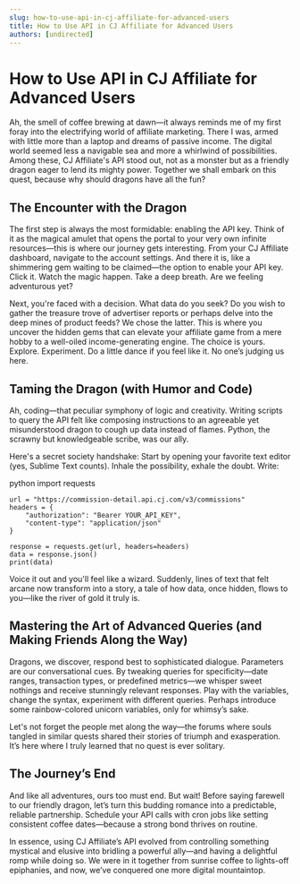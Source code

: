 ```yaml
---
slug: how-to-use-api-in-cj-affiliate-for-advanced-users
title: How to Use API in CJ Affiliate for Advanced Users
authors: [undirected]
---
```



# How to Use API in CJ Affiliate for Advanced Users

Ah, the smell of coffee brewing at dawn—it always reminds me of my first foray into the electrifying world of affiliate marketing. There I was, armed with little more than a laptop and dreams of passive income. The digital world seemed less a navigable sea and more a whirlwind of possibilities. Among these, CJ Affiliate's API stood out, not as a monster but as a friendly dragon eager to lend its mighty power. Together we shall embark on this quest, because why should dragons have all the fun?

## The Encounter with the Dragon

The first step is always the most formidable: enabling the API key. Think of it as the magical amulet that opens the portal to your very own infinite resources—this is where our journey gets interesting. From your CJ Affiliate dashboard, navigate to the account settings. And there it is, like a shimmering gem waiting to be claimed—the option to enable your API key. Click it. Watch the magic happen. Take a deep breath. Are we feeling adventurous yet?

Next, you're faced with a decision. What data do you seek? Do you wish to gather the treasure trove of advertiser reports or perhaps delve into the deep mines of product feeds? We chose the latter. This is where you uncover the hidden gems that can elevate your affiliate game from a mere hobby to a well-oiled income-generating engine. The choice is yours. Explore. Experiment. Do a little dance if you feel like it. No one’s judging us here.

## Taming the Dragon (with Humor and Code)

Ah, coding—that peculiar symphony of logic and creativity. Writing scripts to query the API felt like composing instructions to an agreeable yet misunderstood dragon to cough up data instead of flames. Python, the scrawny but knowledgeable scribe, was our ally. 

Here's a secret society handshake: Start by opening your favorite text editor (yes, Sublime Text counts). Inhale the possibility, exhale the doubt. Write:

python
import requests

```code
url = "https://commission-detail.api.cj.com/v3/commissions"
headers = {
    "authorization": "Bearer YOUR_API_KEY",
    "content-type": "application/json"
}

response = requests.get(url, headers=headers)
data = response.json()
print(data)
```

Voice it out and you'll feel like a wizard. Suddenly, lines of text that felt arcane now transform into a story, a tale of how data, once hidden, flows to you—like the river of gold it truly is.

## Mastering the Art of Advanced Queries (and Making Friends Along the Way)

Dragons, we discover, respond best to sophisticated dialogue. Parameters are our conversational cues. By tweaking queries for specificity—date ranges, transaction types, or predefined metrics—we whisper sweet nothings and receive stunningly relevant responses. Play with the variables, change the syntax, experiment with different queries. Perhaps introduce some rainbow-colored unicorn variables, only for whimsy’s sake.

Let's not forget the people met along the way—the forums where souls tangled in similar quests shared their stories of triumph and exasperation. It’s here where I truly learned that no quest is ever solitary. 

## The Journey’s End

And like all adventures, ours too must end. But wait! Before saying farewell to our friendly dragon, let’s turn this budding romance into a predictable, reliable partnership. Schedule your API calls with cron jobs like setting consistent coffee dates—because a strong bond thrives on routine. 

In essence, using CJ Affiliate’s API evolved from controlling something mystical and elusive into bridling a powerful ally—and having a delightful romp while doing so. We were in it together from sunrise coffee to lights-off epiphanies, and now, we’ve conquered one more digital mountaintop.

